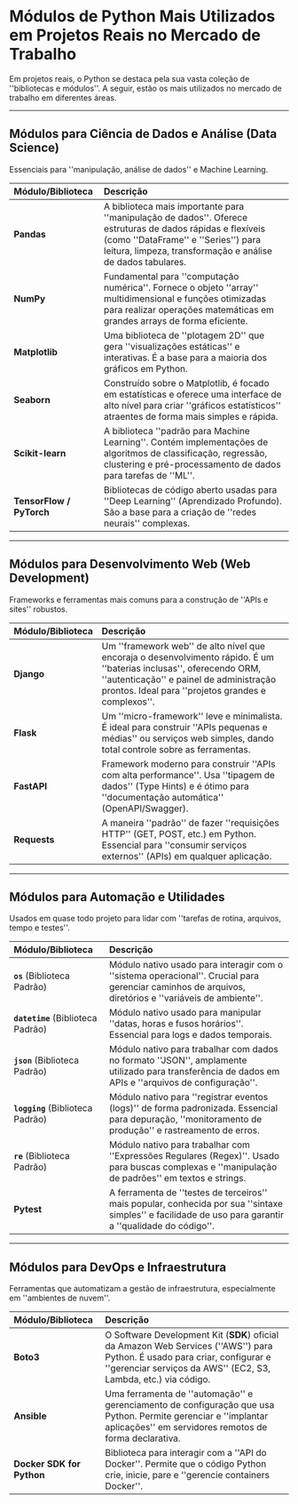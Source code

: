 # Módulos de Python Mais Utilizados em Projetos Reais no Mercado de Trabalho

Em projetos reais, o Python se destaca pela sua vasta coleção de ''bibliotecas e módulos''. A seguir, estão os mais utilizados no mercado de trabalho em diferentes áreas.

---

## Módulos para Ciência de Dados e Análise (Data Science)

Essenciais para ''manipulação, análise de dados'' e Machine Learning.

| Módulo/Biblioteca | Descrição |
| :--- | :--- |
| **Pandas** | A biblioteca mais importante para ''manipulação de dados''. Oferece estruturas de dados rápidas e flexíveis (como ''DataFrame'' e ''Series'') para leitura, limpeza, transformação e análise de dados tabulares. |
| **NumPy** | Fundamental para ''computação numérica''. Fornece o objeto ''array'' multidimensional e funções otimizadas para realizar operações matemáticas em grandes arrays de forma eficiente. |
| **Matplotlib** | Uma biblioteca de ''plotagem 2D'' que gera ''visualizações estáticas'' e interativas. É a base para a maioria dos gráficos em Python. |
| **Seaborn** | Construído sobre o Matplotlib, é focado em estatísticas e oferece uma interface de alto nível para criar ''gráficos estatísticos'' atraentes de forma mais simples e rápida. |
| **Scikit-learn** | A biblioteca ''padrão para Machine Learning''. Contém implementações de algoritmos de classificação, regressão, clustering e pré-processamento de dados para tarefas de ''ML''. |
| **TensorFlow / PyTorch** | Bibliotecas de código aberto usadas para ''Deep Learning'' (Aprendizado Profundo). São a base para a criação de ''redes neurais'' complexas. |

---

## Módulos para Desenvolvimento Web (Web Development)

Frameworks e ferramentas mais comuns para a construção de ''APIs e sites'' robustos.

| Módulo/Biblioteca | Descrição |
| :--- | :--- |
| **Django** | Um ''framework web'' de alto nível que encoraja o desenvolvimento rápido. É um ''baterias inclusas'', oferecendo ORM, ''autenticação'' e painel de administração prontos. Ideal para ''projetos grandes e complexos''. |
| **Flask** | Um ''micro-framework'' leve e minimalista. É ideal para construir ''APIs pequenas e médias'' ou serviços web simples, dando total controle sobre as ferramentas. |
| **FastAPI** | Framework moderno para construir ''APIs com alta performance''. Usa ''tipagem de dados'' (Type Hints) e é ótimo para ''documentação automática'' (OpenAPI/Swagger). |
| **Requests** | A maneira ''padrão'' de fazer ''requisições HTTP'' (GET, POST, etc.) em Python. Essencial para ''consumir serviços externos'' (APIs) em qualquer aplicação. |

---

## Módulos para Automação e Utilidades

Usados em quase todo projeto para lidar com ''tarefas de rotina, arquivos, tempo e testes''.

| Módulo/Biblioteca | Descrição |
| :--- | :--- |
| **`os`** (Biblioteca Padrão) | Módulo nativo usado para interagir com o ''sistema operacional''. Crucial para gerenciar caminhos de arquivos, diretórios e ''variáveis de ambiente''. |
| **`datetime`** (Biblioteca Padrão) | Módulo nativo usado para manipular ''datas, horas e fusos horários''. Essencial para logs e dados temporais. |
| **`json`** (Biblioteca Padrão) | Módulo nativo para trabalhar com dados no formato ''JSON'', amplamente utilizado para transferência de dados em APIs e ''arquivos de configuração''. |
| **`logging`** (Biblioteca Padrão) | Módulo nativo para ''registrar eventos (logs)'' de forma padronizada. Essencial para depuração, ''monitoramento de produção'' e rastreamento de erros. |
| **`re`** (Biblioteca Padrão) | Módulo nativo para trabalhar com ''Expressões Regulares (Regex)''. Usado para buscas complexas e ''manipulação de padrões'' em textos e strings. |
| **Pytest** | A ferramenta de ''testes de terceiros'' mais popular, conhecida por sua ''sintaxe simples'' e facilidade de uso para garantir a ''qualidade do código''. |

---

## Módulos para DevOps e Infraestrutura

Ferramentas que automatizam a gestão de infraestrutura, especialmente em ''ambientes de nuvem''.

| Módulo/Biblioteca | Descrição |
| :--- | :--- |
| **Boto3** | O Software Development Kit (**SDK**) oficial da Amazon Web Services (''AWS'') para Python. É usado para criar, configurar e ''gerenciar serviços da AWS'' (EC2, S3, Lambda, etc.) via código. |
| **Ansible** | Uma ferramenta de ''automação'' e gerenciamento de configuração que usa Python. Permite gerenciar e ''implantar aplicações'' em servidores remotos de forma declarativa. |
| **Docker SDK for Python** | Biblioteca para interagir com a ''API do Docker''. Permite que o código Python crie, inicie, pare e ''gerencie containers Docker''. |
